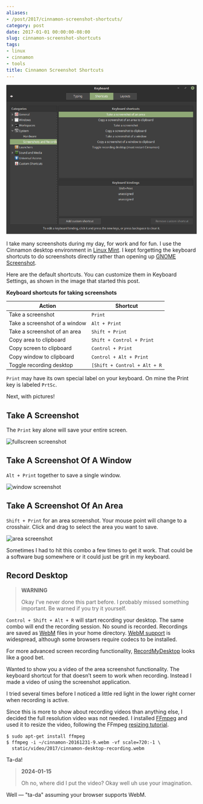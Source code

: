 ```yaml
---
aliases:
- /post/2017/cinnamon-screenshot-shortcuts/
category: post
date: 2017-01-01 00:00:00-08:00
slug: cinnamon-screenshot-shortcuts
tags:
- linux
- cinnamon
- tools
title: Cinnamon Screenshot Shortcuts
---
```


![attachments/img/2017/cover-2017-01-01.png](../../../attachments/img/2017/cover-2017-01-01.png)

I take many screenshots during my day, for work and for fun. I use the Cinnamon desktop environment in [Linux Mint](https://linuxmint.com/). I kept forgetting the keyboard shortcuts to do screenshots directly rather than opening up [GNOME Screenshot](https://help.gnome.org/users/gnome-help/stable/screen-shot-record.html.en).

Here are the default shortcuts. You can customize them in Keyboard Settings, as shown in the image that started this post.

**Keyboard shortcuts for taking screenshots**

|Action|Shortcut|
|------|--------|
|Take a screenshot|`Print`|
|Take a screenshot of a window|`Alt + Print`|
|Take a screenshot of an area|`Shift + Print`|
|Copy area to clipboard|`Shift + Control + Print`|
|Copy screen to clipboard|`Control + Print`|
|Copy window to clipboard|`Control + Alt + Print`|
|Toggle recording desktop|`[Shift + Control + Alt + R`|

`Print` may have its own special label on your keyboard. On mine the Print key is labeled `PrtSc`.

Next, with pictures!

## Take A Screenshot

The `Print` key alone will save your entire screen.

![fullscreen screenshot](attachments/img/2017/cinnamon-fullscreen-screenshot.png "Fullscreen screenshot, scaled down")

## Take A Screenshot Of A Window

`Alt + Print` together to save a single window.

![window screenshot](attachments/img/2017/cinnamon-window-screenshot.png "Window screenshot, scaled down")

## Take A Screenshot Of An Area

`Shift + Print` for an area screenshot. Your mouse point will change to a crosshair. Click and drag to select the area you want to save.

![area screenshot](attachments/img/2017/cinnamon-area-screenshot.png "An area on the Linux Mint home page")

Sometimes I had to hit this combo a few times to get it work. That could be a software bug somewhere or it could just be grit in my keyboard.

## Record Desktop

 > 
 > **WARNING**
>
 > Okay I’ve never done this part before. I probably missed something important. Be warned if you try it yourself.

`Control + Shift + Alt + R` will start recording your desktop. The same combo will end the recording session. No sound is recorded. Recordings are saved as [WebM](http://www.webmproject.org/) files in your home directory. [WebM support](http://caniuse.com/#feat=webm) is widespread, although some browsers require codecs to be installed.

For more advanced screen recording functionality, [RecordMyDesktop](http://recordmydesktop.sourceforge.net/about.php) looks like a good bet.

Wanted to show you a video of the area screenshot functionality. The keyboard shortcut for that doesn’t seem to work when recording. Instead I made a video of using the screenshot application.

I tried several times before I noticed a little red light in the lower right corner when recording is active.

Since this is more to show about recording videos than anything else, I decided the full resolution video was not needed. I installed [FFmpeg](http://ffmpeg.org/) and used it to resize the video, following the FFmpeg [resizing tutorial](https://trac.ffmpeg.org/wiki/Scaling%20(resizing)%20with%20ffmpeg).

````
$ sudo apt-get install ffmpeg
$ ffmpeg -i ~/cinnamon-20161231-9.webm -vf scale=720:-1 \
  static/video/2017/cinnamon-desktop-recording.webm
````

Ta-da!

 > 
 > **2024-01-15**
>
 > Oh no, where did I put the video? Okay well uh use your imagination.

Well — "ta-da" assuming your browser supports WebM.
